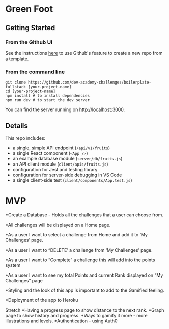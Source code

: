 # Green Foot

## Getting Started

### From the Github UI
See the instructions [here](https://docs.github.com/en/free-pro-team@latest/github/creating-cloning-and-archiving-repositories/creating-a-repository-from-a-template) to use Github's feature to create a new repo from a template.

### From the command line

```
git clone https://github.com/dev-academy-challenges/boilerplate-fullstack [your-project-name]
cd [your-project-name]
npm install # to install dependencies
npm run dev # to start the dev server
```

You can find the server running on [http://localhost:3000](http://localhost:3000).

## Details

This repo includes:

* a single, simple API endpoint (`/api/v1/fruits`)
* a single React component (`<App />`)
* an example database module (`server/db/fruits.js`)
* an API client module (`client/apis/fruits.js`)
* configuration for Jest and testing library
* configuration for server-side debugging in VS Code
* a single client-side test (`client/components/App.test.js`)


# MVP

*Create a Database  - Holds all the challenges that a user can choose from.

*All challenges will be displayed on a Home page.

*As a user I want to select a challenge from Home and add it to ‘My Challenges’ page.

*As a user I want to “DELETE’ a challenge from ‘My Challenges’ page.

*As a user I want to “Complete” a challenge this will add into the points system

*As a user I want to see my total Points and current Rank displayed on “My Challenges” page

*Styling and the look of this app is important to add to the Gamified feeling.

*Deployment of the app to Heroku



Stretch
*Having a progress page to show distance to the next rank.
*Graph page to show history and progress.
*Ways to gamify it more - more illustrations and levels.
*Authentication - using Auth0


